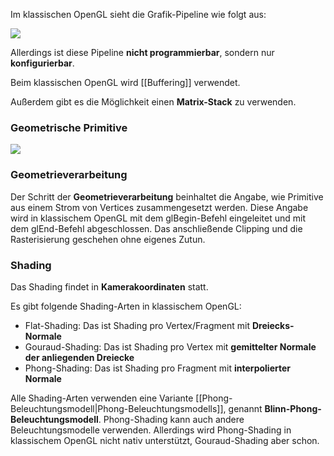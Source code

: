 
Im klassischen OpenGL sieht die Grafik-Pipeline wie folgt aus:

![](classical_opengl_pipeline.png)

Allerdings ist diese Pipeline **nicht programmierbar**, sondern nur **konfigurierbar**. 

Beim klassischen OpenGL wird [[Buffering]] verwendet.

Außerdem gibt es die Möglichkeit einen **Matrix-Stack** zu verwenden.

### Geometrische Primitive

![](opengl_classical_primitives.png)

### Geometrieverarbeitung

Der Schritt der **Geometrieverarbeitung** beinhaltet die Angabe, wie Primitive aus einem Strom von Vertices zusammengesetzt werden.
Diese Angabe wird in klassischem OpenGL mit dem glBegin-Befehl eingeleitet und mit dem glEnd-Befehl abgeschlossen.
Das anschließende Clipping und die Rasterisierung geschehen ohne eigenes Zutun.

### Shading

Das Shading findet in **Kamerakoordinaten** statt.

Es gibt folgende Shading-Arten in klassischem OpenGL:
- Flat-Shading: Das ist Shading pro Vertex/Fragment mit **Dreiecks-Normale**
- Gouraud-Shading: Das ist Shading pro Vertex mit **gemittelter Normale der anliegenden Dreiecke**
- Phong-Shading: Das ist Shading pro Fragment mit **interpolierter Normale**

Alle Shading-Arten verwenden eine Variante [[Phong-Beleuchtungsmodell|Phong-Beleuchtungsmodells]], genannt **Blinn-Phong-Beleuchtungsmodell**. 
Phong-Shading kann auch andere Beleuchtungsmodelle verwenden. 
Allerdings wird Phong-Shading in klassischem OpenGL nicht nativ unterstützt, Gouraud-Shading aber schon.